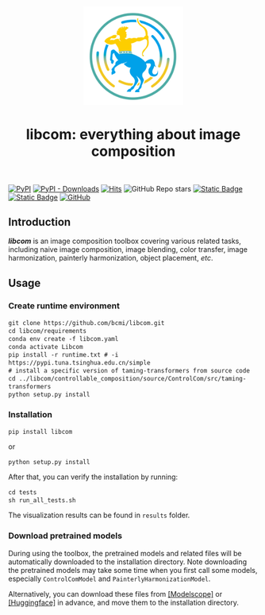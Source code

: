 <div align="center">
</br>
<img src="resources/LOGO.png" width="200" />

</div>

<h1 align="center">libcom: everything about image composition</h1>

</br>

[![PyPI](https://img.shields.io/pypi/v/libcom)](https://pypi.org/project/libcom)
[![PyPI - Downloads](https://img.shields.io/pypi/dm/libcom)](https://pypistats.org/packages/libcom)
[![Hits](https://hits.seeyoufarm.com/api/count/incr/badge.svg?url=https%3A%2F%2Fgithub.com%2Fbcmi%2Flibcom&count_bg=%2379C83D&title_bg=%23555555&icon=&icon_color=%23E7E7E7&title=views&edge_flat=false)](https://hits.seeyoufarm.com)
![GitHub Repo stars](https://img.shields.io/github/stars/bcmi/libcom)
[![Static Badge](https://img.shields.io/badge/Image%20Composition%20Demo-Green)](https://bcmi.sjtu.edu.cn/home/niuli/demo_image_composition/)
[![Static Badge](https://img.shields.io/badge/survey-arxiv%3A2106.14490-red)](https://arxiv.org/pdf/2106.14490.pdf)
[![GitHub](https://img.shields.io/github/license/bcmi/libcom)](https://github.com/bcmi/libcom/blob/main/LICENSE)

## Introduction
**_libcom_** is an image composition toolbox covering various related tasks, including naive image composition, image blending, color transfer, image harmonization, painterly harmonization, object placement, *etc*. 
<!-- Detailed technical details and api descriptions can be found in the official [[documents]](xxxx). -->

## Usage

### Create runtime environment

```shell
git clone https://github.com/bcmi/libcom.git
cd libcom/requirements
conda env create -f libcom.yaml
conda activate Libcom
pip install -r runtime.txt # -i https://pypi.tuna.tsinghua.edu.cn/simple
# install a specific version of taming-transformers from source code
cd ../libcom/controllable_composition/source/ControlCom/src/taming-transformers
python setup.py install
```

### Installation
```shell
pip install libcom
```
or
```shell
python setup.py install
```
After that, you can verify the installation by running:
```shell
cd tests
sh run_all_tests.sh
```
The visualization results can be found in `results` folder.

### Download pretrained models
During using the toolbox, the pretrained models and related files will be automatically downloaded to the installation directory. Note downloading the pretrained models may take some time when you first call some models, especially `ControlComModel` and `PainterlyHarmonizationModel`.

Alternatively, you can download these files from [[Modelscope]](https://modelscope.cn/models/bcmizb/Libcom_pretrained_models/files) or [[Huggingface]](https://huggingface.co/BCMIZB/Libcom_pretrained_models/tree/main) in advance, and move them to the installation directory.
